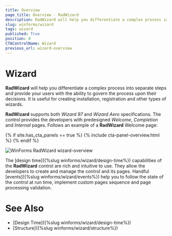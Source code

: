 ```yaml
---
title: Overview
page_title: Overview - RadWizard
description: RadWizard will help you differentiate a complex process into separate steps and provide your users with the ability to govern the process upon their decisions.
slug: winforms/wizard
tags: wizard
published: True
position: 0
CTAControlName: Wizard
previous_url: wizard-overview
---
```


# Wizard

__RadWizard__ will help you differentiate a complex process into separate steps and provide your users with the ability to govern the process upon their decisions. It is useful for creating  installation, registration and other types of wizards.    

**RadWizard** supports both *Wizard 97* and *Wizard Aero* specifications. The control provides the developers with predesigned *Welcome*, *Completion* and *Internal* pages. Follows an example of a **RadWizard** Welcome page:
 
{% if site.has_cta_panels == true %}
{% include cta-panel-overview.html %}
{% endif %}
       
![WinForms RadWizard wizard-overview](images/wizard-overview.png)

The [design time]({%slug winforms/wizard/design-time%}) capabilities of the **RadWizard** control are rich and intuitive to use. They allow the developers to create and manage the control and its pages. Handful [events]({%slug winforms/wizard/events%}) help you to follow the state of the control at run time, implement custom pages sequence and page processing validation.


# See Also

* [Design Time]({%slug winforms/wizard/design-time%})	
* [Structure]({%slug winforms/wizard/structure%})
        
